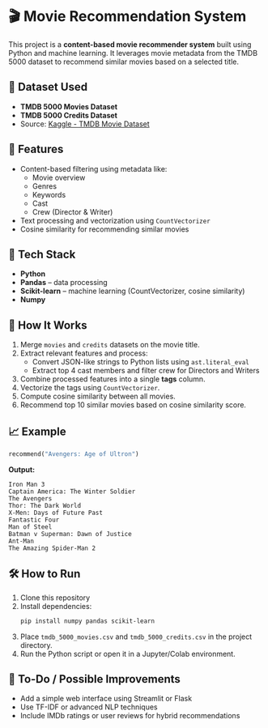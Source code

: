 # 🎬 Movie Recommendation System

This project is a **content-based movie recommender system** built using Python and machine learning. It leverages movie metadata from the TMDB 5000 dataset to recommend similar movies based on a selected title.

## 📁 Dataset Used

- **TMDB 5000 Movies Dataset**
- **TMDB 5000 Credits Dataset**
- Source: [Kaggle - TMDB Movie Dataset](https://www.kaggle.com/datasets/tmdb/tmdb-movie-metadata)
  
## 🚀 Features

- Content-based filtering using metadata like:
  - Movie overview
  - Genres
  - Keywords
  - Cast
  - Crew (Director & Writer)
- Text processing and vectorization using `CountVectorizer`
- Cosine similarity for recommending similar movies

## 🧠 Tech Stack

- **Python**
- **Pandas** – data processing
- **Scikit-learn** – machine learning (CountVectorizer, cosine similarity)
- **Numpy**

## 📌 How It Works

1. Merge `movies` and `credits` datasets on the movie title.
2. Extract relevant features and process:
   - Convert JSON-like strings to Python lists using `ast.literal_eval`
   - Extract top 4 cast members and filter crew for Directors and Writers
3. Combine processed features into a single **tags** column.
4. Vectorize the tags using `CountVectorizer`.
5. Compute cosine similarity between all movies.
6. Recommend top 10 similar movies based on cosine similarity score.

## 📈 Example

```python
recommend("Avengers: Age of Ultron")
```

**Output:**
```
Iron Man 3
Captain America: The Winter Soldier
The Avengers
Thor: The Dark World
X-Men: Days of Future Past
Fantastic Four
Man of Steel
Batman v Superman: Dawn of Justice
Ant-Man
The Amazing Spider-Man 2
```

## 🛠 How to Run

1. Clone this repository
2. Install dependencies:
   ```bash
   pip install numpy pandas scikit-learn
   ```
3. Place `tmdb_5000_movies.csv` and `tmdb_5000_credits.csv` in the project directory.
4. Run the Python script or open it in a Jupyter/Colab environment.

## 📎 To-Do / Possible Improvements

- Add a simple web interface using Streamlit or Flask
- Use TF-IDF or advanced NLP techniques
- Include IMDb ratings or user reviews for hybrid recommendations

